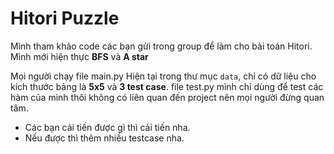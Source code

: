 # Hitori Puzzle

Mình tham khảo code các bạn gửi trong group để làm cho bài toán Hitori.
Mình mới hiện thực **BFS** và **A star**

Mọi người chạy file main.py
Hiện tại trong thư mục `data`, chỉ có dữ liệu cho kích thước bảng là **5x5** và **3 test case**.
file test.py mình chỉ dùng để test các hàm của mình thôi không có liên quan đến project nên mọi người đừng quan tâm.

- Các bạn cải tiến được gì thì cải tiến nha.
- Nếu được thì thêm nhiều testcase nha.
